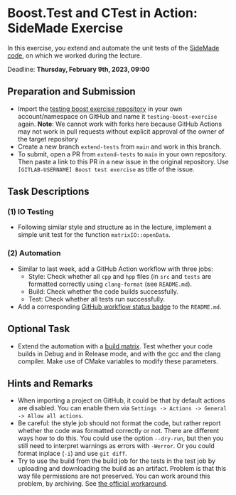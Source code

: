 # Boost.Test and CTest in Action: SideMade Exercise

In this exercise, you extend and automate the unit tests of the [SideMade code](https://github.com/Simulation-Software-Engineering/testing-boost-exercise-wt2223), on which we worked during the lecture.

Deadline: **Thursday, February 9th, 2023, 09:00**

## Preparation and Submission


- Import the [testing boost exercise repository](https://github.com/Simulation-Software-Engineering/testing-boost-exercise) in your own account/namespace on GitHub and name it `testing-boost-exercise` again. **Note**: We cannot work with forks here because GitHub Actions may not work in pull requests without explicit approval of the owner of the target repository
- Create a new branch `extend-tests` from `main` and work in this branch.
- To submit, open a PR from `extend-tests` to `main` in your own repository. Then paste a link to this PR in a new issue in the original repository. Use `[GITLAB-USERNAME] Boost test exercise` as title of the issue.

## Task Descriptions

### (1) IO Testing

- Following similar style and structure as in the lecture, implement a simple unit test for the function `matrixIO::openData`.

### (2) Automation

- Similar to last week, add a GitHub Action workflow with three jobs:
    - Style: Check whether all `cpp` and `hpp` files (in `src` and `tests` are formatted correctly using `clang-format` (see `README.md`).
    - Build: Check whether the code builds successfully.
    - Test: Check whether all tests run successfully.
- Add a corresponding [GitHub workflow status badge](https://docs.github.com/en/actions/monitoring-and-troubleshooting-workflows/adding-a-workflow-status-badge) to the `README.md`.

## Optional Task

- Extend the automation with a [build matrix](https://docs.github.com/en/actions/using-jobs/using-a-build-matrix-for-your-jobs). Test whether your code builds in Debug and in Release mode, and with the gcc and the clang compiler. Make use of CMake variables to modify these parameters.

## Hints and Remarks

- When importing a project on GitHub, it could be that by default actions are disabled. You can enable them via `Settings -> Actions -> General -> Allow all actions`.
- Be careful: the style job should not format the code, but rather report whether the code was formatted correctly or not. There are different ways how to do this. You could use the option `--dry-run`, but then you still need to interpret warnings as errors with `-Werror`. Or you could format inplace (`-i`) and use `git diff`.
- Try to use the build from the build job for the tests in the test job by uploading and downloading the build as an artifact. Problem is that this way file permissions are not preserved. You can work around this problem, by archiving. See [the official workaround](https://github.com/actions/upload-artifact#maintaining-file-permissions-and-case-sensitive-files).

